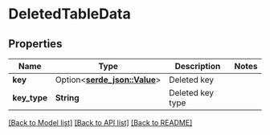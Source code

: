 # DeletedTableData

## Properties

Name | Type | Description | Notes
------------ | ------------- | ------------- | -------------
**key** | Option<[**serde_json::Value**](.md)> | Deleted key | 
**key_type** | **String** | Deleted key type | 

[[Back to Model list]](../README.md#documentation-for-models) [[Back to API list]](../README.md#documentation-for-api-endpoints) [[Back to README]](../README.md)


